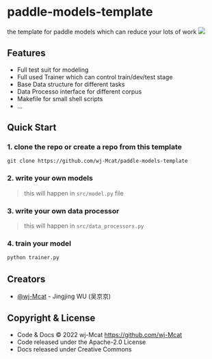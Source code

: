 # paddle-models-template
the template for paddle models which can reduce your lots of work
![](./logo.png)

## Features

* Full test suit for modeling
* Full used Trainer which can control train/dev/test stage
* Base Data structure for different tasks
* Data Processo interface for different corpus
* Makefile for small shell scripts
* ...

## Quick Start

### 1. clone the repo or create a repo from this template

```shell
git clone https://github.com/wj-Mcat/paddle-models-template
```

### 2. write your own models

> this will happen in `src/model.py` file

### 3. write your own data processor

> this will happen in `src/data_processors.py`

### 4. train your model

```python
python trainer.py
```

## Creators

- [@wj-Mcat](https://github.com/wj-Mcat) - Jingjing WU (吴京京)

## Copyright & License

- Code & Docs © 2022 wj-Mcat <https://github.com/wj-Mcat>
- Code released under the Apache-2.0 License
- Docs released under Creative Commons
